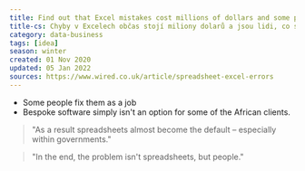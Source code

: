 ```yaml
---
title: Find out that Excel mistakes cost millions of dollars and some people fix them as a job
title-cs: Chyby v Excelech občas stojí miliony dolarů a jsou lidi, co se živí jejich opravou
category: data-business
tags: [idea]
season: winter
created: 01 Nov 2020
updated: 05 Jan 2022
sources: https://www.wired.co.uk/article/spreadsheet-excel-errors
---
```


- Some people fix them as a job
- Bespoke software simply isn't an option for some of the African clients.

> "As a result spreadsheets almost become the default – especially within governments."

> "In the end, the problem isn't spreadsheets, but people."
